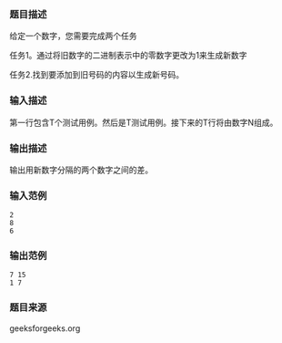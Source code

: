 ### 题目描述
给定一个数字，您需要完成两个任务 

任务1。通过将旧数字的二进制表示中的零数字更改为1来生成新数字 

任务2.找到要添加到旧号码的内容以生成新号码。
### 输入描述
第一行包含T个测试用例。然后是T测试用例。接下来的T行将由数字N组成。
### 输出描述
输出用新数字分隔的两个数字之间的差。
### 输入范例
```
2
8
6
```
### 输出范例
```
7 15
1 7
```
### 题目来源
geeksforgeeks.org
